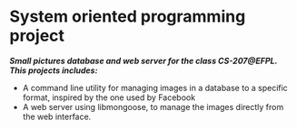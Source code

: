 # System oriented programming project
**_Small pictures database and web server for the class CS-207@EFPL._**<br>
**_This projects includes:_**<br>
* A command line utility for managing images in a database to a specific format, inspired by the one used by Facebook
* A web server using libmongoose, to manage the images directly from the web interface.
